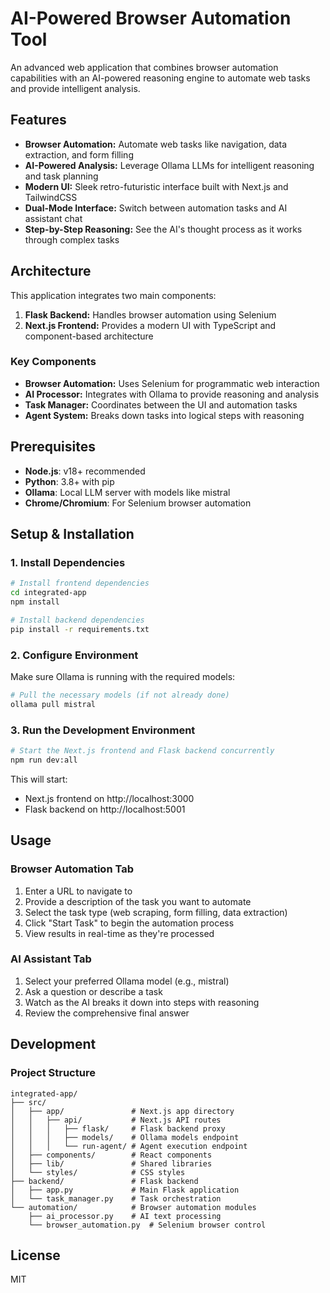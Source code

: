 # AI-Powered Browser Automation Tool

An advanced web application that combines browser automation capabilities with an AI-powered reasoning engine to automate web tasks and provide intelligent analysis.

## Features

- **Browser Automation:** Automate web tasks like navigation, data extraction, and form filling
- **AI-Powered Analysis:** Leverage Ollama LLMs for intelligent reasoning and task planning
- **Modern UI:** Sleek retro-futuristic interface built with Next.js and TailwindCSS
- **Dual-Mode Interface:** Switch between automation tasks and AI assistant chat
- **Step-by-Step Reasoning:** See the AI's thought process as it works through complex tasks

## Architecture

This application integrates two main components:

1. **Flask Backend:** Handles browser automation using Selenium
2. **Next.js Frontend:** Provides a modern UI with TypeScript and component-based architecture

### Key Components

- **Browser Automation:** Uses Selenium for programmatic web interaction
- **AI Processor:** Integrates with Ollama to provide reasoning and analysis
- **Task Manager:** Coordinates between the UI and automation tasks
- **Agent System:** Breaks down tasks into logical steps with reasoning

## Prerequisites

- **Node.js**: v18+ recommended
- **Python**: 3.8+ with pip
- **Ollama**: Local LLM server with models like mistral
- **Chrome/Chromium**: For Selenium browser automation

## Setup & Installation

### 1. Install Dependencies

```bash
# Install frontend dependencies
cd integrated-app
npm install

# Install backend dependencies
pip install -r requirements.txt
```

### 2. Configure Environment

Make sure Ollama is running with the required models:

```bash
# Pull the necessary models (if not already done)
ollama pull mistral
```

### 3. Run the Development Environment

```bash
# Start the Next.js frontend and Flask backend concurrently
npm run dev:all
```

This will start:
- Next.js frontend on http://localhost:3000
- Flask backend on http://localhost:5001

## Usage

### Browser Automation Tab

1. Enter a URL to navigate to
2. Provide a description of the task you want to automate
3. Select the task type (web scraping, form filling, data extraction)
4. Click "Start Task" to begin the automation process
5. View results in real-time as they're processed

### AI Assistant Tab

1. Select your preferred Ollama model (e.g., mistral)
2. Ask a question or describe a task
3. Watch as the AI breaks it down into steps with reasoning
4. Review the comprehensive final answer

## Development

### Project Structure

```
integrated-app/
├── src/
│   ├── app/               # Next.js app directory
│   │   ├── api/           # Next.js API routes
│   │   │   ├── flask/     # Flask backend proxy
│   │   │   ├── models/    # Ollama models endpoint
│   │   │   └── run-agent/ # Agent execution endpoint
│   ├── components/        # React components
│   ├── lib/               # Shared libraries
│   └── styles/            # CSS styles
├── backend/               # Flask backend
│   ├── app.py             # Main Flask application
│   └── task_manager.py    # Task orchestration
└── automation/            # Browser automation modules
    ├── ai_processor.py    # AI text processing
    └── browser_automation.py  # Selenium browser control
```

## License

MIT
